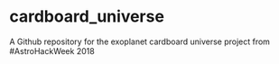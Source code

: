 # cardboard_universe
A Github repository for the exoplanet cardboard universe project from #AstroHackWeek 2018
